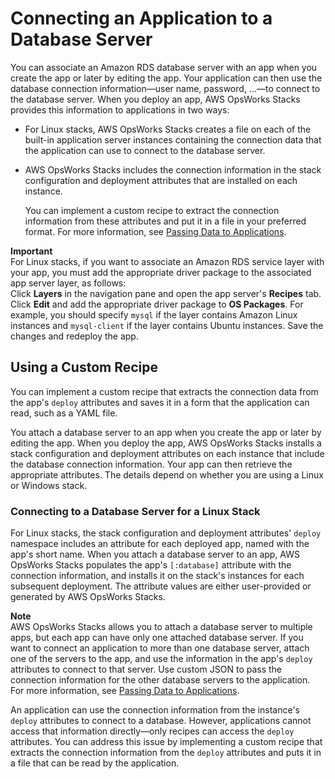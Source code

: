 # Connecting an Application to a Database Server<a name="workingapps-connectdb"></a>

You can associate an Amazon RDS database server with an app when you create the app or later by editing the app\. Your application can then use the database connection information—user name, password, \.\.\.—to connect to the database server\. When you deploy an app, AWS OpsWorks Stacks provides this information to applications in two ways:

+ For Linux stacks, AWS OpsWorks Stacks creates a file on each of the built\-in application server instances containing the connection data that the application can use to connect to the database server\.

+ AWS OpsWorks Stacks includes the connection information in the stack configuration and deployment attributes that are installed on each instance\.

  You can implement a custom recipe to extract the connection information from these attributes and put it in a file in your preferred format\. For more information, see [Passing Data to Applications](apps-data.md)\.

**Important**  
For Linux stacks, if you want to associate an Amazon RDS service layer with your app, you must add the appropriate driver package to the associated app server layer, as follows:   
Click **Layers** in the navigation pane and open the app server's **Recipes** tab\.
Click **Edit** and add the appropriate driver package to **OS Packages**\. For example, you should specify `mysql` if the layer contains Amazon Linux instances and `mysql-client` if the layer contains Ubuntu instances\.
Save the changes and redeploy the app\.

## Using a Custom Recipe<a name="workingapps-connectdb-custom"></a>

You can implement a custom recipe that extracts the connection data from the app's `deploy` attributes and saves it in a form that the application can read, such as a YAML file\.

You attach a database server to an app when you create the app or later by editing the app\. When you deploy the app, AWS OpsWorks Stacks installs a stack configuration and deployment attributes on each instance that include the database connection information\. Your app can then retrieve the appropriate attributes\. The details depend on whether you are using a Linux or Windows stack\.

### Connecting to a Database Server for a Linux Stack<a name="w3ab2c11c49c17b9b6"></a>

For Linux stacks, the stack configuration and deployment attributes' `deploy` namespace includes an attribute for each deployed app, named with the app's short name\. When you attach a database server to an app, AWS OpsWorks Stacks populates the app's `[:database]` attribute with the connection information, and installs it on the stack's instances for each subsequent deployment\. The attribute values are either user\-provided or generated by AWS OpsWorks Stacks\.

**Note**  
AWS OpsWorks Stacks allows you to attach a database server to multiple apps, but each app can have only one attached database server\. If you want to connect an application to more than one database server, attach one of the servers to the app, and use the information in the app's `deploy` attributes to connect to that server\. Use custom JSON to pass the connection information for the other database servers to the application\. For more information, see [Passing Data to Applications](apps-data.md)\.

An application can use the connection information from the instance's `deploy` attributes to connect to a database\. However, applications cannot access that information directly—only recipes can access the `deploy` attributes\. You can address this issue by implementing a custom recipe that extracts the connection information from the `deploy` attributes and puts it in a file that can be read by the application\.